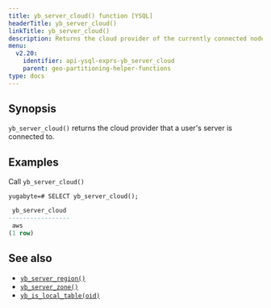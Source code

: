 ```yaml
---
title: yb_server_cloud() function [YSQL]
headerTitle: yb_server_cloud()
linkTitle: yb_server_cloud()
description: Returns the cloud provider of the currently connected node
menu:
  v2.20:
    identifier: api-ysql-exprs-yb_server_cloud
    parent: geo-partitioning-helper-functions
type: docs
---
```


## Synopsis

`yb_server_cloud()` returns the cloud provider that a user's server is connected to.

## Examples

Call `yb_server_cloud()`

```plpgsql
yugabyte=# SELECT yb_server_cloud();
```

```output.sql
 yb_server_cloud
-----------------
 aws
(1 row)
```

## See also

- [`yb_server_region()`](../func_yb_server_region)
- [`yb_server_zone()`](../func_yb_server_zone)
- [`yb_is_local_table(oid)`](../func_yb_is_local_table)
